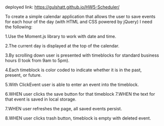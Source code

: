 deployed link: https://gulshatt.github.io/HW5-Scheduler/

To create a simple calendar application that allows the user to save events for each hour of the day (with HTML and CSS powered by jQuery) I need the following:

1.Use the Moment.js library to work with date and time.

2.The current day is displayed at the top of the calendar.

3.By scrolling down user is presented with timeblocks for standard business hours (I took from 9am to 5pm).

4.Each timeblock is color coded to indicate whether it is in the past, present, or future.

5.With ClickEvent user is able to enter an event into the timeblock.

6.WHEN user clicks the save button for that timeblock 7.WHEN the text for that event is saved in local storage.

7.WHEN user refreshes the page, all saved events persist.

8.WHEN user clicks trash button, timeblock is empty with deleted event.